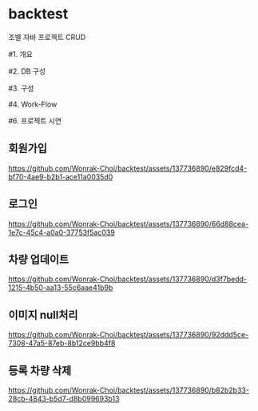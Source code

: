 # backtest

조별 자바 프로젝트 CRUD

#1. 개요

#2. DB 구성

#3. 구성

#4. Work-Flow

#6. 프로젝트 시연
<h2>회원가입</h2>

https://github.com/Wonrak-Choi/backtest/assets/137736890/e829fcd4-bf70-4ae9-b2b1-ace11a0035d0

<h2>로그인</h2>

https://github.com/Wonrak-Choi/backtest/assets/137736890/66d88cea-1e7c-45c4-a0a0-37753f5ac039

<h2></h2>


<h2>차량 업데이트</h2>

https://github.com/Wonrak-Choi/backtest/assets/137736890/d3f7bedd-1215-4b50-aa13-55c6aae41b9b

<h2>이미지 null처리</h2>

https://github.com/Wonrak-Choi/backtest/assets/137736890/92ddd5ce-7308-47a5-87eb-8b12ce9bb4f8

<h2>등록 차량 삭제</h2>

https://github.com/Wonrak-Choi/backtest/assets/137736890/b82b2b33-28cb-4843-b5d7-d8b099693b13
